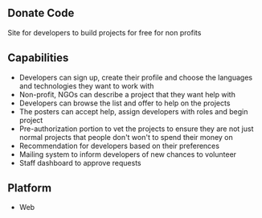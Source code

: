 ## Donate Code

Site for developers to build projects for free for non profits

## Capabilities

- Developers can sign up, create their profile and choose the languages and technologies they want to work with
- Non-profit, NGOs can describe a project that they want help with
- Developers can browse the list and offer to help on the projects
- The posters can accept help, assign developers with roles and begin project
- Pre-authorization portion to vet the projects to ensure they are not just normal projects that people don't won't to spend their money on
- Recommendation for developers based on their preferences
- Mailing system to inform developers of new chances to volunteer
- Staff dashboard to approve requests

## Platform
- Web